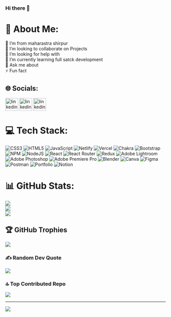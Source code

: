 ### Hi there 👋

# 💫 About Me:
🔭 I’m from maharastra shirpur<br>👯 I’m looking to collaborate on Projects<br>🤝 I’m looking for help with <br>🌱 I’m currently learning full satck development <br>💬 Ask me about<br>⚡ Fun fact


## 🌐 Socials:
<a href="https://www.linkedin.com/in/devesh-suryawanshi-690393243/"><img src='https://cdn.jsdelivr.net/npm/simple-icons@3.0.1/icons/linkedin.svg' alt='linkedin' height='40'></a>
<a href="https://twitter.com/@CrazyDevesh"><img src='https://cdn.jsdelivr.net/npm/simple-icons@3.0.1/icons/twitter.svg' alt='linkedin' height='40'></a>
<a href="https://www.facebook.com/Devesh Surywanshi"><img src='https://cdn.jsdelivr.net/npm/simple-icons@3.0.1/icons/facebook.svg' alt='linkedin' height='40'></a>


# 💻 Tech Stack:
![CSS3](https://img.shields.io/badge/css3-%231572B6.svg?style=for-the-badge&logo=css3&logoColor=white) ![HTML5](https://img.shields.io/badge/html5-%23E34F26.svg?style=for-the-badge&logo=html5&logoColor=white) ![JavaScript](https://img.shields.io/badge/javascript-%23323330.svg?style=for-the-badge&logo=javascript&logoColor=%23F7DF1E) ![Netlify](https://img.shields.io/badge/netlify-%23000000.svg?style=for-the-badge&logo=netlify&logoColor=#00C7B7) ![Vercel](https://img.shields.io/badge/vercel-%23000000.svg?style=for-the-badge&logo=vercel&logoColor=white) ![Chakra](https://img.shields.io/badge/chakra-%234ED1C5.svg?style=for-the-badge&logo=chakraui&logoColor=white) ![Bootstrap](https://img.shields.io/badge/bootstrap-%23563D7C.svg?style=for-the-badge&logo=bootstrap&logoColor=white) ![NPM](https://img.shields.io/badge/NPM-%23000000.svg?style=for-the-badge&logo=npm&logoColor=white) ![NodeJS](https://img.shields.io/badge/node.js-6DA55F?style=for-the-badge&logo=node.js&logoColor=white) ![React](https://img.shields.io/badge/react-%2320232a.svg?style=for-the-badge&logo=react&logoColor=%2361DAFB) ![React Router](https://img.shields.io/badge/React_Router-CA4245?style=for-the-badge&logo=react-router&logoColor=white) ![Redux](https://img.shields.io/badge/redux-%23593d88.svg?style=for-the-badge&logo=redux&logoColor=white) ![Adobe Lightroom](https://img.shields.io/badge/Adobe%20Lightroom-31A8FF.svg?style=for-the-badge&logo=Adobe%20Lightroom&logoColor=white) ![Adobe Photoshop](https://img.shields.io/badge/adobephotoshop-%2331A8FF.svg?style=for-the-badge&logo=adobephotoshop&logoColor=white) ![Adobe Premiere Pro](https://img.shields.io/badge/Adobe%20Premiere%20Pro-9999FF.svg?style=for-the-badge&logo=Adobe%20Premiere%20Pro&logoColor=white) ![Blender](https://img.shields.io/badge/blender-%23F5792A.svg?style=for-the-badge&logo=blender&logoColor=white) ![Canva](https://img.shields.io/badge/Canva-%2300C4CC.svg?style=for-the-badge&logo=Canva&logoColor=white) 	![Figma](https://img.shields.io/badge/figma-%23F24E1E.svg?style=for-the-badge&logo=figma&logoColor=white) ![Postman](https://img.shields.io/badge/Postman-FF6C37?style=for-the-badge&logo=postman&logoColor=white) ![Portfolio](https://img.shields.io/badge/Portfolio-%23000000.svg?style=for-the-badge&logo=firefox&logoColor=#FF7139) ![Notion](https://img.shields.io/badge/Notion-%23000000.svg?style=for-the-badge&logo=notion&logoColor=white)
# 📊 GitHub Stats:
![](https://github-readme-stats.vercel.app/api?username=DeveshSuryawanshi&theme=radical&hide_border=false&include_all_commits=false&count_private=false)<br/>
![](https://github-readme-streak-stats.herokuapp.com/?user=DeveshSuryawanshi&theme=radical&hide_border=false)<br/>
![](https://github-readme-stats.vercel.app/api/top-langs/?username=DeveshSuryawanshi&theme=radical&hide_border=false&include_all_commits=false&count_private=false&layout=compact)

## 🏆 GitHub Trophies
![](https://github-profile-trophy.vercel.app/?username=DeveshSuryawanshi&theme=radical&no-frame=true&no-bg=true&margin-w=4)

### ✍️ Random Dev Quote
![](https://quotes-github-readme.vercel.app/api?type=horizontal&theme=radical)

### 🔝 Top Contributed Repo
![](https://github-contributor-stats.vercel.app/api?username=DeveshSuryawanshi&limit=5&theme=radical&combine_all_yearly_contributions=true)

---
[![](https://visitcount.itsvg.in/api?id=DeveshSuryawanshi&icon=0&color=6)](https://visitcount.itsvg.in)

<!-- Proudly created with GPRM ( https://gprm.itsvg.in ) -->
